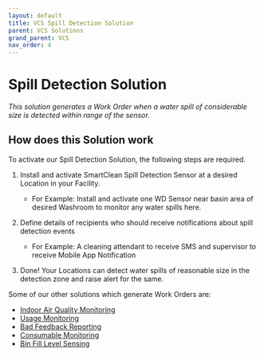 ```yaml
---
layout: default
title: VCS Spill Detection Solution
parent: VCS Solutions
grand_parent: VCS
nav_order: 4
---
```

# Spill Detection Solution
*This solution generates a Work Order when a water spill of considerable size is detected within range of the sensor.*

## How does this Solution work
To activate our Spill Detection Solution, the following steps are required.

1. Install and activate SmartClean Spill Detection Sensor at a desired Location in your Facility.
   - For Example: Install and activate one WD Sensor near basin area of desired Washroom to monitor any water spills here.
   
2. Define details of recipients who should receive notifications about spill detection events
   - For Example: A cleaning attendant to receive SMS and supervisor to receive Mobile App Notification

3. Done! Your Locations can detect water spills of reasonable size in the detection zone and raise alert for the same.

Some of our other solutions which generate Work Orders are:
- [Indoor Air Quality Monitoring](/vcs_aq.html)
- [Usage Monitoring](/vcs_pc.html)
- [Bad Feedback Reporting]()
- [Consumable Monitoring]()
- [Bin Fill Level Sensing]()
